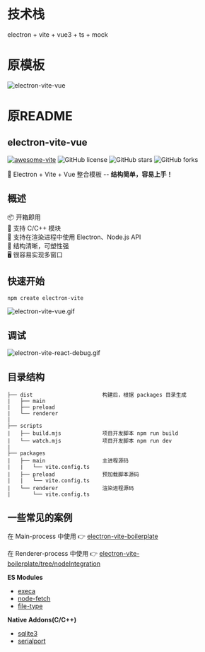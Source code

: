 # 技术栈
electron + vite + vue3 + ts + mock



# 原模板
![electron-vite-vue](https://github.com/electron-vite/electron-vite-vue)

# 原README
## electron-vite-vue
[![awesome-vite](https://awesome.re/mentioned-badge.svg)](https://github.com/vitejs/awesome-vite)
![GitHub license](https://img.shields.io/github/license/caoxiemeihao/electron-vite-vue?style=flat)
![GitHub stars](https://img.shields.io/github/stars/caoxiemeihao/electron-vite-vue?color=fa6470&style=flat)
![GitHub forks](https://img.shields.io/github/forks/caoxiemeihao/electron-vite-vue?style=flat)

🥳 Electron + Vite + Vue 整合模板 -- **结构简单，容易上手！**

## 概述

📦 开箱即用  
💪 支持 C/C++ 模块  
🔩 支持在渲染进程中使用 Electron、Node.js API  
🌱 结构清晰，可塑性强  
🖥 很容易实现多窗口  

## 快速开始

```sh
npm create electron-vite
```

<!-- [![quick-start](https://asciinema.org/a/483731.svg)](https://asciinema.org/a/483731) -->

![electron-vite-vue.gif](https://github.com/electron-vite/electron-vite-vue/blob/main/packages/renderer/public/electron-vite-vue.gif?raw=true)

## 调试

![electron-vite-react-debug.gif](https://github.com/electron-vite/electron-vite-react/blob/main/packages/renderer/public/electron-vite-react-debug.gif?raw=true)

## 目录结构

```tree
├── dist                      构建后，根据 packages 目录生成
|   ├── main
|   ├── preload
|   └── renderer
|
├── scripts
|   ├── build.mjs             项目开发脚本 npm run build
|   └── watch.mjs             项目开发脚本 npm run dev
|
├── packages
|   ├── main                  主进程源码
|   |   └── vite.config.ts
|   ├── preload               预加载脚本源码
|   |   └── vite.config.ts
|   └── renderer              渲染进程源码
|       └── vite.config.ts
```

## 一些常见的案例

在 Main-process 中使用 👉 [electron-vite-boilerplate](https://github.com/caoxiemeihao/electron-vite-boilerplate)

在 Renderer-process 中使用 👉 [electron-vite-boilerplate/tree/nodeIntegration](https://github.com/caoxiemeihao/electron-vite-boilerplate/tree/nodeIntegration)

**ES Modules**

- [execa](https://www.npmjs.com/package/execa)
- [node-fetch](https://www.npmjs.com/package/node-fetch)
- [file-type](https://www.npmjs.com/package/file-type)

**Native Addons(C/C++)**

- [sqlite3](https://www.npmjs.com/package/sqlite3)
- [serialport](https://www.npmjs.com/package/serialport)
